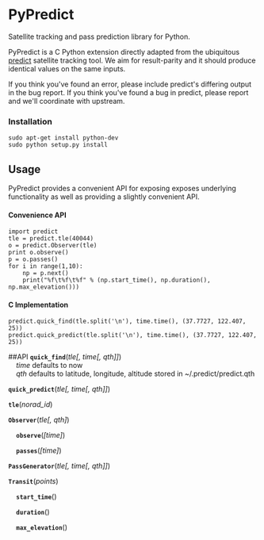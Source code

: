 PyPredict
=======

Satellite tracking and pass prediction library for Python.

PyPredict is a C Python extension directly adapted from the ubiquitous [predict](http://www.qsl.net/kd2bd/predict.html) satellite tracking tool.
We aim for result-parity and it should produce identical values on the same inputs.

If you think you've found an error, please include predict's differing output in the bug report.
If you think you've found a bug in predict, please report and we'll coordinate with upstream.
### Installation
```
sudo apt-get install python-dev
sudo python setup.py install
```
## Usage
PyPredict provides a convenient API for exposing exposes underlying functionality as well as providing a slightly convenient API.
#### Convenience API
```
import predict
tle = predict.tle(40044)
o = predict.Observer(tle)
print o.observe()
p = o.passes()
for i in range(1,10):
	np = p.next()
	print("%f\t%f\t%f" % (np.start_time(), np.duration(), np.max_elevation()))
```
#### C Implementation
```
predict.quick_find(tle.split('\n'), time.time(), (37.7727, 122.407, 25))
predict.quick_predict(tle.split('\n'), time.time(), (37.7727, 122.407, 25))
```
##API
**`quick_find`**(_tle[, time[, qth]]_)  
&nbsp;&nbsp;&nbsp;&nbsp;_time_ defaults to now  
&nbsp;&nbsp;&nbsp;&nbsp;_qth_ defaults to latitude, longitude, altitude stored in ~/.predict/predict.qth

**`quick_predict`**(_tle[, time[, qth]]_)

**`tle`**(*norad_id*)

**`Observer`**(_tle[, qth]_)

&nbsp;&nbsp;&nbsp;&nbsp;**`observe`**(_[time]_)

&nbsp;&nbsp;&nbsp;&nbsp;**`passes`**(_[time]_)

**`PassGenerator`**(_tle[, time[, qth]]_)

**`Transit`**(_points_)

&nbsp;&nbsp;&nbsp;&nbsp;**`start_time`**()

&nbsp;&nbsp;&nbsp;&nbsp;**`duration`**()

&nbsp;&nbsp;&nbsp;&nbsp;**`max_elevation`**()

